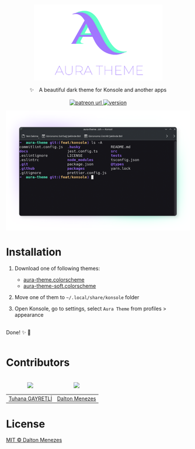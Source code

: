 <p align="center">
  <img src="https://github.com/daltonmenezes/assets/blob/master/images/aura-theme/new-heading.png?raw=true" alt="Aura Theme" width="70%" />
</p>

<p align="center">
✨ A beautiful dark theme for Konsole and another apps
  <br><br>

  <!-- Patreon -->
  <a href="https://www.patreon.com/daltonmenezes">
    <img alt="patreon url" src="https://img.shields.io/badge/support%20on-patreon-1C1E26?style=for-the-badge&labelColor=1C1E26&color=61ffca">
  </a>

  <!-- version -->
  <a href="#">
    <img alt="version" src="https://img.shields.io/badge/version%20-v1.0.0-1C1E26?style=for-the-badge&labelColor=1C1E26&color=61ffca">
  </a>
</p>

<p align="center">
  <img alt="preview" src="https://github.com/daltonmenezes/assets/blob/master/images/aura-theme/aura-konsole-preview.png?raw=true" />
</p>


# Installation

1. Download one of following themes:

   - [aura-theme.colorscheme](https://raw.githubusercontent.com/daltonmenezes/aura-theme/main/packages/konsole/aura-theme.colorscheme)
   - [aura-theme-soft.colorscheme](https://raw.githubusercontent.com/daltonmenezes/aura-theme/main/packages/konsole/aura-theme-soft.colorscheme)

2. Move one of them to `~/.local/share/konsole` folder
3. Open Konsole, go to settings, select `Aura Theme` from profiles > appearance

<br/>
Done! ✨ 🎉
<br/>
<br/>

# Contributors

<table>
  <thead>
    <tr>
      <td valign="bottom"><p align="center">
        <a href="https://github.com/tuhanayim">
          <img src="https://github.com/tuhanayim.png?size=100" align="center" />
        </a>
      </p></td>
      <td valign="bottom"><p align="center">
  <a href="https://github.com/daltonmenezes">
    <img src="https://github.com/daltonmenezes.png?size=100" align="center" />
  </a>
</p></td>
    </tr>
  </thead>

  <tbody>
    <tr>
      <td><a href="https://github.com/tuhanayim">Tuhana GAYRETLİ</a></td>
      <td><a href="https://github.com/daltonmenezes">Dalton Menezes</a></td>
    </tr>
  </tbody>
</table>

# License
[MIT © Dalton Menezes](https://github.com/daltonmenezes/aura-theme/blob/main/LICENSE)

